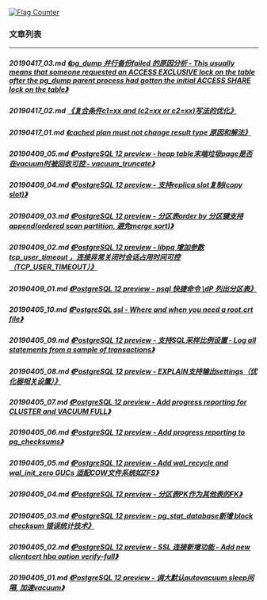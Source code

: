 <a rel="nofollow" href="http://info.flagcounter.com/h9V1"  ><img src="http://s03.flagcounter.com/count/h9V1/bg_FFFFFF/txt_000000/border_CCCCCC/columns_2/maxflags_12/viewers_0/labels_0/pageviews_0/flags_0/"  alt="Flag Counter"  border="0"  ></a>  
  
### 文章列表  
----  
##### 20190417_03.md   [《pg_dump 并行备份failed 的原因分析 - This usually means that someone requested an ACCESS EXCLUSIVE lock on the table after the pg_dump parent process had gotten the initial ACCESS SHARE lock on the table》](20190417_03.md)  
##### 20190417_02.md   [《复合条件c1=xx and (c2=xx or c2=xx)写法的优化》](20190417_02.md)  
##### 20190417_01.md   [《cached plan must not change result type 原因和解法》](20190417_01.md)  
##### 20190409_05.md   [《PostgreSQL 12 preview - heap table末端垃圾page是否在vacuum时被回收可控 - vacuum_truncate》](20190409_05.md)  
##### 20190409_04.md   [《PostgreSQL 12 preview - 支持replica slot复制(copy slot)》](20190409_04.md)  
##### 20190409_03.md   [《PostgreSQL 12 preview - 分区表order by 分区键支持append(ordered scan partition, 避免merge sort)》](20190409_03.md)  
##### 20190409_02.md   [《PostgreSQL 12 preview - libpq 增加参数 tcp_user_timeout ，连接异常关闭时会话占用时间可控（TCP_USER_TIMEOUT）》](20190409_02.md)  
##### 20190409_01.md   [《PostgreSQL 12 preview - psql 快捷命令 \\dP 列出分区表》](20190409_01.md)  
##### 20190405_10.md   [《PostgreSQL ssl - Where and when you need a root.crt file》](20190405_10.md)  
##### 20190405_09.md   [《PostgreSQL 12 preview - 支持SQL采样比例设置 - Log all statements from a sample of transactions》](20190405_09.md)  
##### 20190405_08.md   [《PostgreSQL 12 preview - EXPLAIN支持输出settings（优化器相关设置）》](20190405_08.md)  
##### 20190405_07.md   [《PostgreSQL 12 preview - Add progress reporting for CLUSTER and VACUUM FULL》](20190405_07.md)  
##### 20190405_06.md   [《PostgreSQL 12 preview - Add progress reporting to pg_checksums》](20190405_06.md)  
##### 20190405_05.md   [《PostgreSQL 12 preview - Add wal_recycle and wal_init_zero GUCs 适配COW文件系统如ZFS》](20190405_05.md)  
##### 20190405_04.md   [《PostgreSQL 12 preview - 分区表PK作为其他表的FK》](20190405_04.md)  
##### 20190405_03.md   [《PostgreSQL 12 preview - pg_stat_database新增 block checksum 错误统计技术》](20190405_03.md)  
##### 20190405_02.md   [《PostgreSQL 12 preview - SSL 连接新增功能 - Add new clientcert hba option verify-full》](20190405_02.md)  
##### 20190405_01.md   [《PostgreSQL 12 preview - 调大默认autovacuum sleep间隔, 加速vacuum》](20190405_01.md)  
